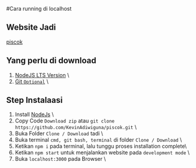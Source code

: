 #Cara running di localhost

## Website Jadi
[piscok](https://piscok.netlify.app/)

## Yang perlu di download
1. [NodeJS LTS Version](https://nodejs.org/en/) \
2. [Git `Optional`](https://git-scm.com/downloads) \

## Step Instalaasi
1. Install [NodeJs](https://nodejs.org/en/) \
2. Copy Code `Download zip` atau `git clone https://github.com/KevinAdiwiguna/piscok.git` \
3. Buka Folder `Clone / Download` tadi \
4. Buka terminal `cmd, git bash, terminal` di folder `Clone / Download` \
5. Ketikan `npm i` pada terminal, lalu tunggu proses installation complete\
6. Ketikan `npm start` untuk menjalankan website pada `development mode` \
7. Buka `localhost:3000` pada Browser \
